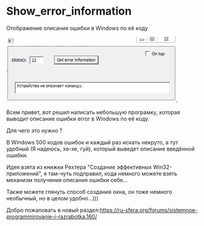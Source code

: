 ﻿# Show_error_information
 Отображение описания ошибки в Windows по её коду


![alt text](scrin.png) 

Всем привет, вот решил написать небольшую програмку, которая выводит описание ошибки error в Windows по её коду.

Для чего это нужно ?

В Windows 500 кодов ошибок и каждый раз искать некруто, а тут удобный (Я надеюсь, хе-хе, гуй), который выведет описание введённой ошибки.

Идея взята из книжки Рехтера "Создание эффективных Win32-приложений", я там-чуть подправил, кода немного можете взять механизм получения описания ошибки себе...

Также можете глянуть способ создания окна, он тоже немного необычный, но в целом удобно...)))

Добро пожаловать в новый раздел:https://ru-sfera.org/forums/sistemnoe-programmirovanie-i-razrabotka.160/
